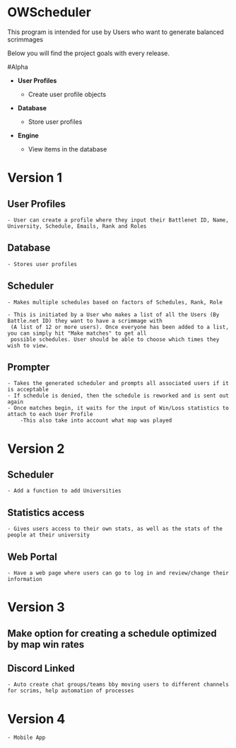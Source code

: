 OWScheduler
==========

This program is intended for use by Users who want to generate balanced scrimmages

Below you will find the project goals with every release.

#Alpha

* **User Profiles**
    - Create user profile objects
    
* **Database**
    - Store user profiles
    
* **Engine**
    - View items in the database

# Version 1

## User Profiles

    - User can create a profile where they input their Battlenet ID, Name, University, Schedule, Emails, Rank and Roles
    
## Database

    - Stores user profiles
    
## Scheduler

    - Makes multiple schedules based on factors of Schedules, Rank, Role
    
    - This is initiated by a User who makes a list of all the Users (By Battle.net ID) they want to have a scrimmage with
     (A list of 12 or more users). Once everyone has been added to a list, you can simply hit "Make matches" to get all
     possible schedules. User should be able to choose which times they wish to view.
     
## Prompter

    - Takes the generated scheduler and prompts all associated users if it is acceptable
    - If schedule is denied, then the schedule is reworked and is sent out again
    - Once matches begin, it waits for the input of Win/Loss statistics to attach to each User Profile
        -This also take into account what map was played

# Version 2

## Scheduler

    - Add a function to add Universities
    
## Statistics access

    - Gives users access to their own stats, as well as the stats of the people at their university
    
## Web Portal

    - Have a web page where users can go to log in and review/change their information

# Version 3

## Make option for creating a schedule optimized by map win rates

## Discord Linked

    - Auto create chat groups/teams bby moving users to different channels for scrims, help automation of processes

# Version 4

    - Mobile App
